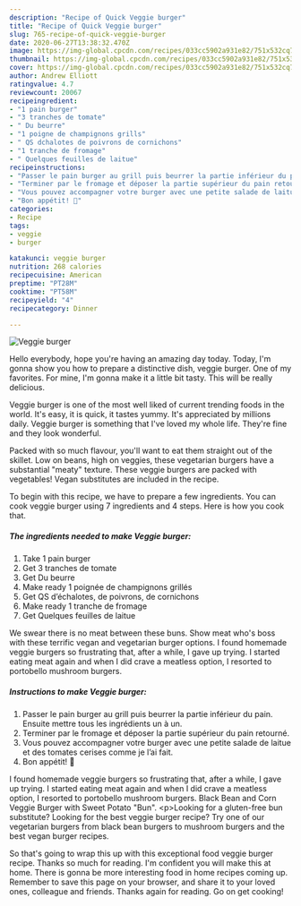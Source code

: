```yaml
---
description: "Recipe of Quick Veggie burger"
title: "Recipe of Quick Veggie burger"
slug: 765-recipe-of-quick-veggie-burger
date: 2020-06-27T13:38:32.470Z
image: https://img-global.cpcdn.com/recipes/033cc5902a931e82/751x532cq70/veggie-burger-photo-principale-de-la-recette.jpg
thumbnail: https://img-global.cpcdn.com/recipes/033cc5902a931e82/751x532cq70/veggie-burger-photo-principale-de-la-recette.jpg
cover: https://img-global.cpcdn.com/recipes/033cc5902a931e82/751x532cq70/veggie-burger-photo-principale-de-la-recette.jpg
author: Andrew Elliott
ratingvalue: 4.7
reviewcount: 20067
recipeingredient:
- "1 pain burger"
- "3 tranches de tomate"
- " Du beurre"
- "1 poigne de champignons grills"
- " QS dchalotes de poivrons de cornichons"
- "1 tranche de fromage"
- " Quelques feuilles de laitue"
recipeinstructions:
- "Passer le pain burger au grill puis beurrer la partie inférieur du pain. Ensuite mettre tous les ingrédients un à un."
- "Terminer par le fromage et déposer la partie supérieur du pain retourné."
- "Vous pouvez accompagner votre burger avec une petite salade de laitue et des tomates cerises comme je l’ai fait."
- "Bon appétit! 🍔"
categories:
- Recipe
tags:
- veggie
- burger

katakunci: veggie burger 
nutrition: 268 calories
recipecuisine: American
preptime: "PT28M"
cooktime: "PT58M"
recipeyield: "4"
recipecategory: Dinner

---
```



![Veggie burger](https://img-global.cpcdn.com/recipes/033cc5902a931e82/751x532cq70/veggie-burger-photo-principale-de-la-recette.jpg)

Hello everybody, hope you're having an amazing day today. Today, I'm gonna show you how to prepare a distinctive dish, veggie burger. One of my favorites. For mine, I'm gonna make it a little bit tasty. This will be really delicious.

Veggie burger is one of the most well liked of current trending foods in the world. It's easy, it is quick, it tastes yummy. It's appreciated by millions daily. Veggie burger is something that I've loved my whole life. They're fine and they look wonderful.

Packed with so much flavour, you&#39;ll want to eat them straight out of the skillet. Low on beans, high on veggies, these vegetarian burgers have a substantial &#34;meaty&#34; texture. These veggie burgers are packed with vegetables! Vegan substitutes are included in the recipe.


To begin with this recipe, we have to prepare a few ingredients. You can cook veggie burger using 7 ingredients and 4 steps. Here is how you cook that.

<!--inarticleads1-->

##### The ingredients needed to make Veggie burger:

1. Take 1 pain burger
1. Get 3 tranches de tomate
1. Get  Du beurre
1. Make ready 1 poignée de champignons grillés
1. Get  QS d’échalotes, de poivrons, de cornichons
1. Make ready 1 tranche de fromage
1. Get  Quelques feuilles de laitue


We swear there is no meat between these buns. Show meat who&#39;s boss with these terrific vegan and vegetarian burger options. I found homemade veggie burgers so frustrating that, after a while, I gave up trying. I started eating meat again and when I did crave a meatless option, I resorted to portobello mushroom burgers. 

<!--inarticleads2-->

##### Instructions to make Veggie burger:

1. Passer le pain burger au grill puis beurrer la partie inférieur du pain. Ensuite mettre tous les ingrédients un à un.
1. Terminer par le fromage et déposer la partie supérieur du pain retourné.
1. Vous pouvez accompagner votre burger avec une petite salade de laitue et des tomates cerises comme je l’ai fait.
1. Bon appétit! 🍔


I found homemade veggie burgers so frustrating that, after a while, I gave up trying. I started eating meat again and when I did crave a meatless option, I resorted to portobello mushroom burgers. Black Bean and Corn Veggie Burger with Sweet Potato &#34;Bun&#34;. &lt;p&gt;Looking for a gluten-free bun substitute? Looking for the best veggie burger recipe? Try one of our vegetarian burgers from black bean burgers to mushroom burgers and the best vegan burger recipes. 

So that's going to wrap this up with this exceptional food veggie burger recipe. Thanks so much for reading. I'm confident you will make this at home. There is gonna be more interesting food in home recipes coming up. Remember to save this page on your browser, and share it to your loved ones, colleague and friends. Thanks again for reading. Go on get cooking!
